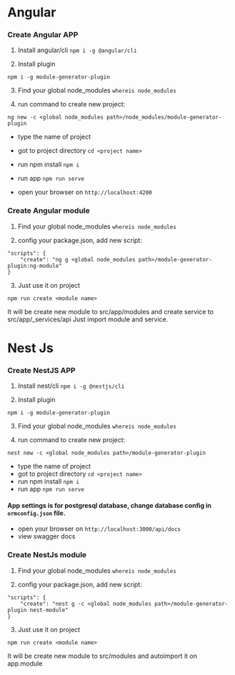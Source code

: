 # Angular

### Create Angular APP
1. Install angular/cli  ``npm i -g @angular/cli``

2. Install plugin
```
npm i -g module-generator-plugin
```

3. Find your global node_modules
   ``whereis node_modules``

4. run command to create new project:
```
ng new -c <global node_modules path>/node_modules/module-generator-plugin
```
- type the name of project
- got to project directory
  ``cd <project name>``
- run npm install ``npm i``
- run app ``npm run serve``

- open your browser on ``http://localhost:4200``


### Create Angular module
1. Find your global node_modules
   ``whereis node_modules``

2. config your package.json, add new script:
```
"scripts": {
    "create": "ng g <global node_modules path>/module-generator-plugin:ng-module"
}
```
3. Just use it on project
```
npm run create <module name>
```
It will be create new module to src/app/modules and create service to src/app/_services/api
Just import module and service.


# Nest Js
### Create NestJS APP
1. Install nest/cli  ``npm i -g @nestjs/cli``
   
2. Install plugin 
```
npm i -g module-generator-plugin
```

3. Find your global node_modules
   ``whereis node_modules``

4. run command to create new project:
```
nest new -c <global node_modules path>/module-generator-plugin
```
- type the name of project
- got to project directory
``cd <project name>``
- run npm install ``npm i``
- run app ``npm run serve``

#### App settings is for postgresql database, change database config in ``ormconfig.json`` file. 

- open your browser on ``http://localhost:3000/api/docs``
- view swagger docs

### Create NestJs module
1. Find your global node_modules
   ``whereis node_modules``

2. config your package.json, add new script:
```
"scripts": {
    "create": "nest g -c <global node_modules path>/module-generator-plugin nest-module"
}
```
3. Just use it on project
```
npm run create <module name>
```
It will be create new module to src/modules and autoimport it on app.module


